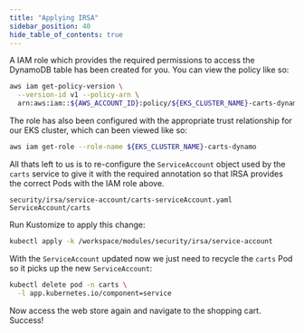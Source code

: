```yaml
---
title: "Applying IRSA"
sidebar_position: 40
hide_table_of_contents: true
---
```


A IAM role which provides the required permissions to access the DynamoDB table has been created for you. You can view the policy like so:

```bash test=false
aws iam get-policy-version \
  --version-id v1 --policy-arn \
  arn:aws:iam::${AWS_ACCOUNT_ID}:policy/${EKS_CLUSTER_NAME}-carts-dynamo
```

The role has also been configured with the appropriate trust relationship for our EKS cluster, which can been viewed like so:

```bash test=false
aws iam get-role --role-name ${EKS_CLUSTER_NAME}-carts-dynamo
```

All thats left to us is to re-configure the `ServiceAccount` object used by the `carts` service to give it with the required annotation so that IRSA provides the correct Pods with the IAM role above.

```kustomization
security/irsa/service-account/carts-serviceAccount.yaml
ServiceAccount/carts
```

Run Kustomize to apply this change:

```bash
kubectl apply -k /workspace/modules/security/irsa/service-account
```

With the `ServiceAccount` updated now we just need to recycle the `carts` Pod so it picks up the new `ServiceAccount`:

```bash hook=enable-irsa
kubectl delete pod -n carts \
  -l app.kubernetes.io/component=service
```

Now access the web store again and navigate to the shopping cart. Success!